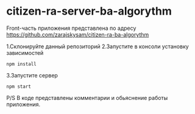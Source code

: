 # citizen-ra-server-ba-algorythm

Front-часть приложения представлена по адресу https://github.com/zarajskysam/citizen-ra-ba-algorythm

1.Склонируйте данный репозиторий 
2.Запустите в консоли установку зависимостей 
```
npm install
```
3.Запустите сервер
```
npm start
```


P/S В коде представлены комментарии и обьяснение работы приложения.

